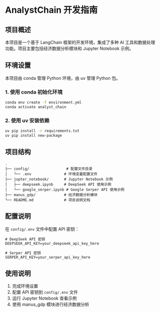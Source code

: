 # AnalystChain 开发指南

## 项目概述

本项目是一个基于 LangChain 框架的开发环境，集成了多种 AI 工具和数据处理功能。项目主要包括经济数据分析模块和 Jupyter Notebook 示例。

## 环境设置

本项目由 conda 管理 Python 环境，由 uv 管理 Python 包。

### 1. 使用 conda 初始化环境

```bash
conda env create -f environment.yml
conda activate analyst_chain
```

### 2. 使用 uv 安装依赖

```bash
uv pip install -r requirements.txt
uv pip install new-package
```

## 项目结构

```
.
├── config/                 # 配置文件目录
│   └── .env               # 环境变量配置文件
├── jupter_notebook/       # Jupyter Notebook 示例
│   ├── deepseek.ipynb     # DeepSeek API 使用示例
│   └── google_serper.ipynb # Google Serper API 使用示例
├── manus_gdp/             # 经济数据分析模块
└── README.md              # 项目说明文档
```

## 配置说明

在 `config/.env` 文件中配置 API 密钥：

```env
# DeepSeek API 密钥
DEEPSEEK_API_KEY=your_deepseek_api_key_here

# Serper API 密钥
SERPER_API_KEY=your_serper_api_key_here
```

## 使用说明

1. 完成环境设置
2. 配置 API 密钥到 `config/.env` 文件
3. 运行 Jupyter Notebook 查看示例
4. 使用 manus_gdp 模块进行经济数据分析